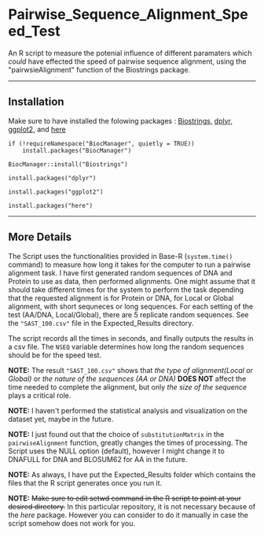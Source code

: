 # Pairwise_Sequence_Alignment_Speed_Test
An R script to measure the potenial influence of different paramaters which *could* have effected the speed of pairwise sequence alignment, using the "pairwsieAlignment" function of the Biostrings package.

---------------------------------------------------------------------------------------------------------
## Installation
Make sure to have installed the folowing packages : [Biostrings,](https://bioconductor.org/packages/release/bioc/html/Biostrings.html) [dplyr,](https://dplyr.tidyverse.org/) [ggplot2,](https://ggplot2.tidyverse.org/) and [here](https://here.r-lib.org/)

```
if (!requireNamespace("BiocManager", quietly = TRUE))
    install.packages("BiocManager")

BiocManager::install("Biostrings")
```

```
install.packages("dplyr")
```

```
install.packages("ggplot2")
```

```
install.packages("here")
```

----------------------------------------------------------------------------------------------------------
## More Details
The Script uses the functionalities provided in Base-R (`system.time()` command) to measure how long it takes for the computer to run a pairwise alignment task. I have first generated random sequences of DNA and Protein to use as data, then performed alignments. One might assume that it should take different times for the system to perform the task depending that the requested alignment is for Protein or DNA, for Local or Global alignment, with short sequneces or long sequences. For each setting of the test (AA/DNA, Local/Global), there are 5 replicate random sequences. See the `"SAST_100.csv"` file in the Expected_Results directory.

The script records all the times in seconds, and finally outputs the results in a csv file.
The `NSEQ` variable determines how long the random sequences should be for the speed test.

**NOTE:** The result `"SAST_100.csv"` shows that *the type of alignment(Local or Global)* or *the nature of the sequences (AA or DNA)* **DOES NOT** affect the time needed to complete the alignment, but only *the size of the sequence* plays a critical role.

**NOTE:** I haven't performed the statistical analysis and visualization on the dataset yet, maybe in the future.

**NOTE:** I just found out that the choice of `substitutionMatrix` in the `pairwiseAlignment` function, greatly changes the times of processing. The Script uses the NULL option (default), however I might change it to DNAFULL for DNA and BLOSUM62 for AA in the future.

**NOTE:** As always, I have put the Expected_Results folder which contains the files that the R script generates once you run it.

**NOTE:** ~~Make sure to edit setwd command in the R script to point at your desired directory.~~ In this particular repository, it is not necessary because of the *here* package. However you can consider to do it manually in case the script somehow does not work for you.

